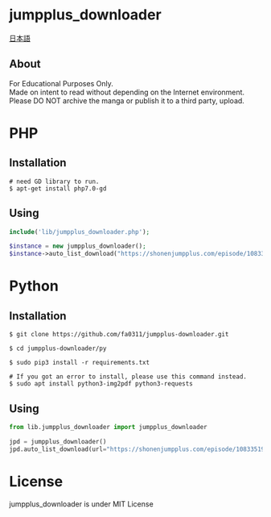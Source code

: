 # jumpplus_downloader

[日本語](./README_JA.md)

## About

For Educational Purposes Only.  
Made on intent to read without depending on the Internet environment.  
Please DO NOT archive the manga or publish it to a third party, upload.

# PHP

## Installation

```console
# need GD library to run.
$ apt-get install php7.0-gd
```

## Using

```php
include('lib/jumpplus_downloader.php');

$instance = new jumpplus_downloader();
$instance->auto_list_download("https://shonenjumpplus.com/episode/10833519556325021865", true, 1); //URL, Download next episode, Delay(sec)
```

# Python

## Installation

```console
$ git clone https://github.com/fa0311/jumpplus-downloader.git

$ cd jumpplus-downloader/py

$ sudo pip3 install -r requirements.txt
```

```console
# If you got an error to install, please use this command instead.
$ sudo apt install python3-img2pdf python3-requests
```

## Using

```python
from lib.jumpplus_downloader import jumpplus_downloader

jpd = jumpplus_downloader()
jpd.auto_list_download(url="https://shonenjumpplus.com/episode/10833519556325021865", sleeptime=20, next=True, pdfConversion=True)
```

# License

jumpplus_downloader is under MIT License
